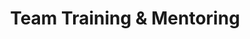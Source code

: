 ---
title: "Team Training & Mentoring"
description: "Upskill your development teams with modern AI development practices, fostering a culture of excellence and continuous learning."
order: 4
---